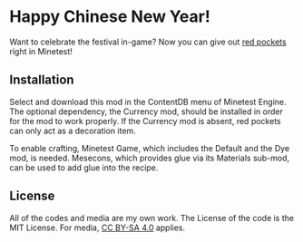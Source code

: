 # Happy Chinese New Year!
Want to celebrate the festival in-game? Now you can give out [red pockets](https://en.wikipedia.org/wiki/Red_envelope) right in Minetest!

## Installation
Select and download this mod in the ContentDB menu of Minetest Engine. The optional dependency, the Currency mod, should be installed in order for the mod to work properly. If the Currency mod is absent, red pockets can only act as a decoration item.

To enable crafting, Minetest Game, which includes the Default and the Dye mod, is needed. Mesecons, which provides glue via its Materials sub-mod, can be used to add glue into the recipe.

## License
All of the codes and media are my own work. The License of the code is the MIT License. For media, [CC BY-SA 4.0](https://creativecommons.org/licenses/by-sa/4.0/) applies.
